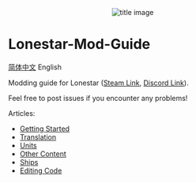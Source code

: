 <div style="text-align: center;">
  <image src="images/title_english.png" alt="title image"></image>
</div>

# Lonestar-Mod-Guide

[简体中文](README.md) English

Modding guide for Lonestar ([Steam Link](https://store.steampowered.com/app/2056210/_/), [Discord Link](https://discord.gg/QH4xj9pY)).

Feel free to post issues if you encounter any problems!

Articles:

- [Getting Started](docs/Start_EN.md)
- [Translation](docs/Translation_EN.md)
- [Units](docs/ShipUnit_EN.md)
- [Other Content](docs/Content_EN.md)
- [Ships](docs/Ship_EN.md)
- [Editing Code](docs/Patch_EN.md)

